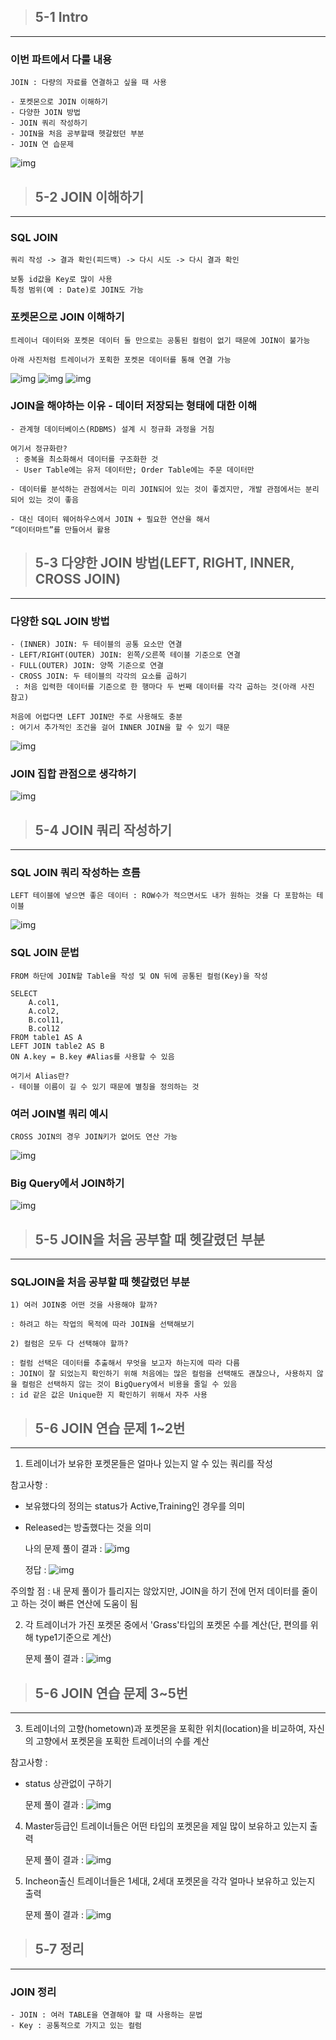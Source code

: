 > ## 5-1 Intro
---

### 이번 파트에서 다룰 내용

```
JOIN : 다량의 자료를 연결하고 싶을 때 사용

- 포켓몬으로 JOIN 이해하기
- 다양한 JOIN 방법
- JOIN 쿼리 작성하기
- JOIN을 처음 공부할때 헷갈렸던 부분
- JOIN 연 습문제
```
![img](/img/image-102.png)

> ## 5-2 JOIN 이해하기
---

### SQL JOIN

```
쿼리 작성 -> 결과 확인(피드백) -> 다시 시도 -> 다시 결과 확인

보통 id값을 Key로 많이 사용
특정 범위(예 : Date)로 JOIN도 가능
```

### 포켓몬으로 JOIN 이해하기

```
트레이너 데이터와 포켓몬 데이터 둘 만으로는 공통된 컬럼이 없기 때문에 JOIN이 불가능

아래 사진처럼 트레이너가 포획한 포켓몬 데이터를 통해 연결 가능 
```
![img](/img/image-103.png)
![img](/img/image-104.png)
![img](/img/image-105.png)

### JOIN을 해야하는 이유 - 데이터 저장되는 형태에 대한 이해

```
- 관계형 데이터베이스(RDBMS) 설계 시 정규화 과정을 거침

여기서 정규화란?
 : 중복을 최소화해서 데이터를 구조화한 것
 - User Table에는 유저 데이터만; Order Table에는 주문 데이터만

- 데이터를 분석하는 관점에서는 미리 JOIN되어 있는 것이 좋겠지만, 개발 관점에서는 분리되어 있는 것이 좋음

- 대신 데이터 웨어하우스에서 JOIN + 필요한 연산을 해서 
“데이터마트”를 만들어서 활용
```

> ## 5-3 다양한 JOIN 방법(LEFT, RIGHT, INNER, CROSS JOIN)
---

### 다양한 SQL JOIN 방법


```
- (INNER) JOIN: 두 테이블의 공통 요소만 연결
- LEFT/RIGHT(OUTER) JOIN: 왼쪽/오른쪽 테이블 기준으로 연결
- FULL(OUTER) JOIN: 양쪽 기준으로 연결
- CROSS JOIN: 두 테이블의 각각의 요소를 곱하기
 : 처음 입력한 데이터를 기준으로 한 행마다 두 번째 데이터를 각각 곱하는 것(아래 사진 참고)

처음에 어렵다면 LEFT JOIN만 주로 사용해도 충분
: 여기서 추가적인 조건을 걸어 INNER JOIN을 할 수 있기 때문
```
![img](/img/image-106.png)

### JOIN 집합 관점으로 생각하기

![img](/img/image-107.png)

> ## 5-4 JOIN 쿼리 작성하기
---

### SQL JOIN 쿼리 작성하는 흐름

```
LEFT 테이블에 넣으면 좋은 데이터 : ROW수가 적으면서도 내가 원하는 것을 다 포함하는 테이블
```
![img](/img/image-108.png)

### SQL JOIN 문법

```
FROM 하단에 JOIN할 Table을 작성 및 ON 뒤에 공통된 컬럼(Key)을 작성

SELECT
    A.col1,
    A.col2,
    B.col11,
    B.col12
FROM table1 AS A
LEFT JOIN table2 AS B
ON A.key = B.key #Alias를 사용할 수 있음

여기서 Alias란?
- 테이블 이름이 길 수 있기 때문에 별칭을 정의하는 것
```

### 여러 JOIN별 쿼리 예시

```
CROSS JOIN의 경우 JOIN키가 없어도 연산 가능
```
![img](/img/image-109.png)

### Big Query에서 JOIN하기

![img](/img/image-110.png)

> ## 5-5 JOIN을 처음 공부할 때 헷갈렸던 부분
---

### SQLJOIN을 처음 공부할 때 헷갈렸던 부분

```
1) 여러 JOIN중 어떤 것을 사용해야 할까?

: 하려고 하는 작업의 목적에 따라 JOIN을 선택해보기

2) 컬럼은 모두 다 선택해야 할까?

: 컬럼 선택은 데이터를 추출해서 무엇을 보고자 하는지에 따라 다름
: JOIN이 잘 되었는지 확인하기 위해 처음에는 많은 컬럼을 선택해도 괜찮으나, 사용하지 않을 컬럼은 선택하지 않는 것이 BigQuery에서 비용을 줄일 수 있음
: id 같은 값은 Unique한 지 확인하기 위해서 자주 사용
```

> ## 5-6 JOIN 연습 문제 1~2번
---

1. 트레이너가 보유한 포켓몬들은 얼마나 있는지 알 수 있는 쿼리를 작성

 참고사항 :
 - 보유했다의 정의는 status가 Active,Training인 경우를 의미
 - Released는 방출했다는 것을 의미

    나의 문제 풀이 결과 :
    ![img](/img/image-111.png)

    정답 :
    ![img](/img/image-112.png)

 주의할 점 : 내 문제 풀이가 틀리지는 않았지만, JOIN을 하기 전에 먼저 데이터를 줄이고 하는 것이 빠른 연산에 도움이 됨

2. 각 트레이너가 가진 포켓몬 중에서 'Grass'타입의 포켓몬 수를 계산(단, 편의를 위해 type1기준으로 계산)

    문제 풀이 결과 :
    ![img](/img/image-113.png)

> ## 5-6 JOIN 연습 문제 3~5번
---
3. 트레이너의 고향(hometown)과 포켓몬을 포획한 위치(location)을 비교하여, 자신의 고향에서 포켓몬을 포획한 트레이너의 수를 계산

 참고사항 : 
 - status 상관없이 구하기

    문제 풀이 결과 :
    ![img](/img/image-114.png)

4. Master등급인 트레이너들은 어떤 타입의 포켓몬을 제일 많이 보유하고 있는지 출력

    문제 풀이 결과 :
    ![img](/img/image-115.png)

5. Incheon출신 트레이너들은 1세대, 2세대 포켓몬을 각각 얼마나 보유하고 있는지 출력

    문제 풀이 결과 :
    ![img](/img/image-116.png)

> ## 5-7 정리
---

### JOIN 정리

```
- JOIN : 여러 TABLE을 연결해야 할 때 사용하는 문법
- Key : 공통적으로 가지고 있는 컬럼
```